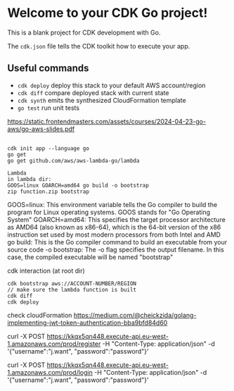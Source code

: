 # Welcome to your CDK Go project!

This is a blank project for CDK development with Go.

The `cdk.json` file tells the CDK toolkit how to execute your app.

## Useful commands

 * `cdk deploy`      deploy this stack to your default AWS account/region
 * `cdk diff`        compare deployed stack with current state
 * `cdk synth`       emits the synthesized CloudFormation template
 * `go test`         run unit tests

https://static.frontendmasters.com/assets/courses/2024-04-23-go-aws/go-aws-slides.pdf

##
```
cdk init app --language go
go get
go get github.com/aws/aws-lambda-go/lambda

Lambda
in lambda dir:
GOOS=linux GOARCH=amd64 go build -o bootstrap
zip function.zip bootstrap
```
GOOS=linux: This environment variable tells the Go compiler to build the program for Linux operating systems. GOOS stands for "Go Operating System"
GOARCH=amd64: This specifies the target processor architecture as AMD64 (also known as x86-64), which is the 64-bit version of the x86 instruction set used by most modern processors from both Intel and AMD
go build: This is the Go compiler command to build an executable from your source code
-o bootstrap: The -o flag specifies the output filename. In this case, the compiled executable will be named "bootstrap"


cdk interaction (at root dir)
```
cdk bootstrap aws://ACCOUNT-NUMBER/REGION
// make sure the lambda function is built
cdk diff
cdk deploy
```

check cloudFormation
https://medium.com/@cheickzida/golang-implementing-jwt-token-authentication-bba9bfd84d60


curl -X POST https://kkqx5qn448.execute-api.eu-west-1.amazonaws.com/prod/register -H "Content-Type: application/json" -d '{"username":"j.want", "password":"password"}'

curl -X POST https://kkqx5qn448.execute-api.eu-west-1.amazonaws.com/prod/login -H "Content-Type: application/json" -d '{"username":"j.want", "password":"password"}'